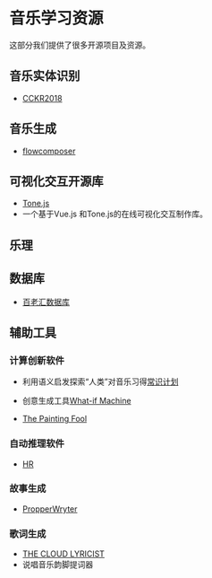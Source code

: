 # 音乐学习资源

这部分我们提供了很多开源项目及资源。

## 音乐实体识别

- [CCKR2018]()

## 音乐生成

- [flowcomposer]()

## 可视化交互开源库

- [Tone.js]()
- []() 一个基于Vue.js 和Tone.js的在线可视化交互制作库。

## 乐理

## 数据库

- [百老汇数据库](https://www.ibdb.com/)



## 辅助工具

### 计算创新软件

- 利用语义启发探索“人类”对音乐习得[常识计划](https://www.commonsense.org/)

- 创意生成工具[What-if Machine](http://whatifmachine.org/help/)

- [The Painting Fool]()

### 自动推理软件

- [HR]()

### 故事生成
- [PropperWryter]()

### 歌词生成

- [THE CLOUD LYRICIST]() 
- 说唱音乐韵脚提词器[]()

